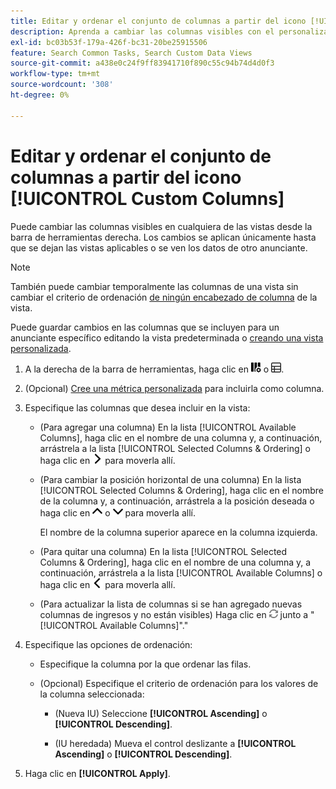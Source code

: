 ```yaml
---
title: Editar y ordenar el conjunto de columnas a partir del icono [!UICONTROL Custom Columns]
description: Aprenda a cambiar las columnas visibles con el personalizador de columnas.
exl-id: bc03b53f-179a-426f-bc31-20be25915506
feature: Search Common Tasks, Search Custom Data Views
source-git-commit: a438e0c24f9ff83941710f890c55c94b74d4d0f3
workflow-type: tm+mt
source-wordcount: '308'
ht-degree: 0%

---
```


# Editar y ordenar el conjunto de columnas a partir del icono [!UICONTROL Custom Columns]

<!-- The same in new UI and legacy CM views except for icon -->

<!-- Doesn't include instructions for legacy Portfolios views; not available for Reports -->

Puede cambiar las columnas visibles en cualquiera de las vistas desde la barra de herramientas derecha. Los cambios se aplican únicamente hasta que se dejan las vistas aplicables o se ven los datos de otro anunciante.

>[!NOTE]
>
>También puede cambiar temporalmente las columnas de una vista sin cambiar el criterio de ordenación [de ningún encabezado de columna](/help/search-social-commerce/common-tasks/data-views/ad-hoc-settings/column-set-edit-column-heading.md) de la vista.
>
>Puede guardar cambios en las columnas que se incluyen para un anunciante específico editando la vista predeterminada o [creando una vista personalizada](/help/search-social-commerce/common-tasks/data-views/custom-default-views-manage.md#create-custom-view).

1. A la derecha de la barra de herramientas, haga clic en ![Columnas personalizadas](/help/search-social-commerce/assets/custom-columns.png "Columnas personalizadas") o ![Columnas personalizadas](/help/search-social-commerce/assets/custom-columns-new.png "Columnas personalizadas").

1. (Opcional) [Cree una métrica personalizada](/help/search-social-commerce/common-tasks/custom-metrics/custom-metric-create.md) para incluirla como columna.

1. Especifique las columnas que desea incluir en la vista:

   * (Para agregar una columna) En la lista [!UICONTROL Available Columns], haga clic en el nombre de una columna y, a continuación, arrástrela a la lista [!UICONTROL Selected Columns & Ordering] o haga clic en ![Agregar columna](/help/search-social-commerce/assets/chevron-right.png "Agregar columna") para moverla allí.

   * (Para cambiar la posición horizontal de una columna) En la lista [!UICONTROL Selected Columns & Ordering], haga clic en el nombre de la columna y, a continuación, arrástrela a la posición deseada o haga clic en ![Subir columna](/help/search-social-commerce/assets/chevron-up.png "Subir columna") o ![Mover columna hacia abajo](/help/search-social-commerce/assets/chevron-down.png "Mover columna hacia abajo") para moverla allí.

     El nombre de la columna superior aparece en la columna izquierda.

   * (Para quitar una columna) En la lista [!UICONTROL Selected Columns & Ordering], haga clic en el nombre de una columna y, a continuación, arrástrela a la lista [!UICONTROL Available Columns] o haga clic en ![Quitar](/help/search-social-commerce/assets/chevron-left.png "Quitar") para moverla allí.

   * (Para actualizar la lista de columnas si se han agregado nuevas columnas de ingresos y no están visibles) Haga clic en ![Actualizar](/help/search-social-commerce/assets/refresh.png "Actualizar") junto a &quot;[!UICONTROL Available Columns]&quot;.&quot;

1. Especifique las opciones de ordenación:

   * Especifique la columna por la que ordenar las filas.

   * (Opcional) Especifique el criterio de ordenación para los valores de la columna seleccionada:

      * (Nueva IU) Seleccione **[!UICONTROL Ascending]** o **[!UICONTROL Descending]**.

      * (IU heredada) Mueva el control deslizante a **[!UICONTROL Ascending]** o **[!UICONTROL Descending]**.

1. Haga clic en **[!UICONTROL Apply]**.
